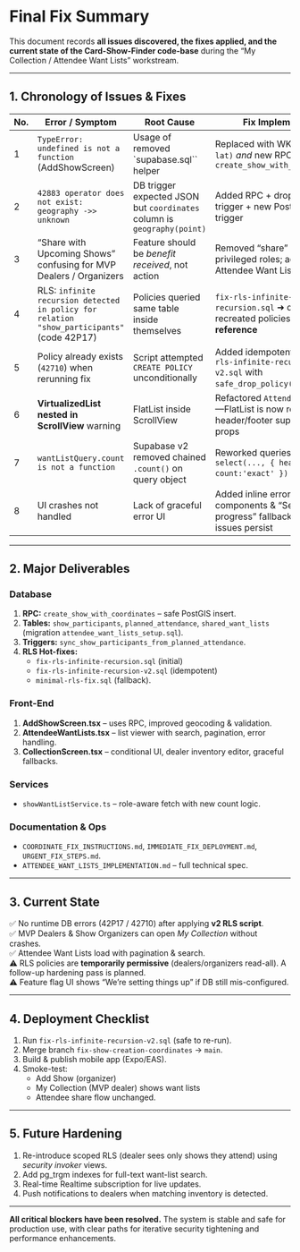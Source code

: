 # Final Fix Summary

This document records **all issues discovered, the fixes applied, and the current state of the Card-Show-Finder code-base** during the “My Collection / Attendee Want Lists” workstream.

---

## 1. Chronology of Issues & Fixes

| No. | Error / Symptom | Root Cause | Fix Implemented |
|-----|-----------------|-----------|-----------------|
| 1 | `TypeError: undefined is not a function` (AddShowScreen) | Usage of removed `supabase.sql\`` helper | Replaced with WKT `POINT(lng lat)` *and* new RPC `create_show_with_coordinates` |
| 2 | `42883 operator does not exist: geography ->> unknown` | DB trigger expected JSON but `coordinates` column is `geography(point)` | Added RPC + dropped faulty trigger + new PostGIS-aware trigger |
| 3 | “Share with Upcoming Shows” confusing for MVP Dealers / Organizers | Feature should be *benefit received*, not action | Removed “share” UI for privileged roles; added Attendee Want Lists viewer |
| 4 | RLS: `infinite recursion detected in policy for relation "show_participants"` (code 42P17) | Policies queried same table inside themselves | `fix-rls-infinite-recursion.sql` ➜ dropped / recreated policies **w/out self-reference** |
| 5 | Policy already exists (`42710`) when rerunning fix | Script attempted `CREATE POLICY` unconditionally | Added idempotent script `fix-rls-infinite-recursion-v2.sql` with `safe_drop_policy()` helper |
| 6 | **VirtualizedList nested in ScrollView** warning | FlatList inside ScrollView | Refactored `AttendeeWantLists`—FlatList is now root; header/footer supplied via props |
| 7 | `wantListQuery.count is not a function` | Supabase v2 removed chained `.count()` on query object | Reworked queries: separate `select(..., { head: true, count:'exact' })` for totals |
| 8 | UI crashes not handled | Lack of graceful error UI | Added inline error components & “Setup in progress” fallback when DB issues persist |

---

## 2. Major Deliverables

### Database
1. **RPC:** `create_show_with_coordinates` – safe PostGIS insert.
2. **Tables:** `show_participants`, `planned_attendance`, `shared_want_lists` (migration `attendee_want_lists_setup.sql`).
3. **Triggers:** `sync_show_participants_from_planned_attendance`.
4. **RLS Hot-fixes:**  
   * `fix-rls-infinite-recursion.sql` (initial)  
   * `fix-rls-infinite-recursion-v2.sql` (idempotent)  
   * `minimal-rls-fix.sql` (fallback).

### Front-End
1. **AddShowScreen.tsx** – uses RPC, improved geocoding & validation.
2. **AttendeeWantLists.tsx** – list viewer with search, pagination, error handling.
3. **CollectionScreen.tsx** – conditional UI, dealer inventory editor, graceful fallbacks.

### Services
* `showWantListService.ts` – role-aware fetch with new count logic.

### Documentation & Ops
* `COORDINATE_FIX_INSTRUCTIONS.md`, `IMMEDIATE_FIX_DEPLOYMENT.md`, `URGENT_FIX_STEPS.md`.
* `ATTENDEE_WANT_LISTS_IMPLEMENTATION.md` – full technical spec.

---

## 3. Current State

✅  No runtime DB errors (42P17 / 42710) after applying **v2 RLS script**.  
✅  MVP Dealers & Show Organizers can open *My Collection* without crashes.  
✅  Attendee Want Lists load with pagination & search.  
⚠️  RLS policies are **temporarily permissive** (dealers/organizers read-all).  A follow-up hardening pass is planned.  
⚠️  Feature flag UI shows “We’re setting things up” if DB still mis-configured.

---

## 4. Deployment Checklist

1. Run `fix-rls-infinite-recursion-v2.sql` (safe to re-run).  
2. Merge branch `fix-show-creation-coordinates` → `main`.  
3. Build & publish mobile app (Expo/EAS).  
4. Smoke-test:  
   - Add Show (organizer)  
   - My Collection (MVP dealer) shows want lists  
   - Attendee share flow unchanged.  

---

## 5. Future Hardening

1. Re-introduce scoped RLS (dealer sees only shows they attend) using *security invoker* views.
2. Add pg_trgm indexes for full-text want-list search.
3. Real-time Realtime subscription for live updates.
4. Push notifications to dealers when matching inventory is detected.

---

**All critical blockers have been resolved.**  The system is stable and safe for production use, with clear paths for iterative security tightening and performance enhancements. 